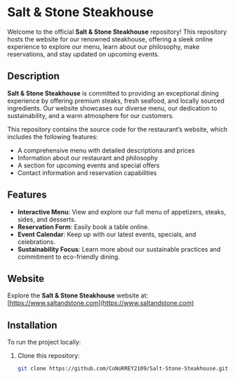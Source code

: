 # Salt & Stone Steakhouse

Welcome to the official **Salt & Stone Steakhouse** repository! This repository hosts the website for our renowned steakhouse, offering a sleek online experience to explore our menu, learn about our philosophy, make reservations, and stay updated on upcoming events.

## Description

**Salt & Stone Steakhouse** is committed to providing an exceptional dining experience by offering premium steaks, fresh seafood, and locally sourced ingredients. Our website showcases our diverse menu, our dedication to sustainability, and a warm atmosphere for our customers.

This repository contains the source code for the restaurant’s website, which includes the following features:

- A comprehensive menu with detailed descriptions and prices
- Information about our restaurant and philosophy
- A section for upcoming events and special offers
- Contact information and reservation capabilities

## Features

- **Interactive Menu**: View and explore our full menu of appetizers, steaks, sides, and desserts.
- **Reservation Form**: Easily book a table online.
- **Event Calendar**: Keep up with our latest events, specials, and celebrations.
- **Sustainability Focus**: Learn more about our sustainable practices and commitment to eco-friendly dining.

## Website

Explore the **Salt & Stone Steakhouse** website at:  
[https://www.saltandstone.com](https://www.saltandstone.com)

## Installation

To run the project locally:

1. Clone this repository:
   ```bash
   git clone https://github.com/CoNoRREY2109/Salt-Stone-Steakhouse.git
